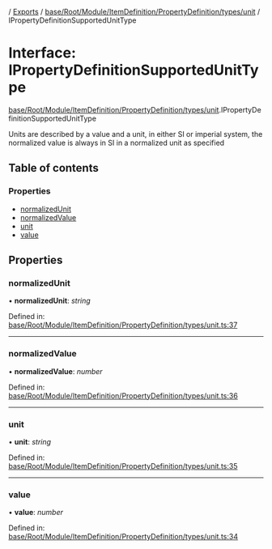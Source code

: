 [](../README.md) / [Exports](../modules.md) / [base/Root/Module/ItemDefinition/PropertyDefinition/types/unit](../modules/base_root_module_itemdefinition_propertydefinition_types_unit.md) / IPropertyDefinitionSupportedUnitType

# Interface: IPropertyDefinitionSupportedUnitType

[base/Root/Module/ItemDefinition/PropertyDefinition/types/unit](../modules/base_root_module_itemdefinition_propertydefinition_types_unit.md).IPropertyDefinitionSupportedUnitType

Units are described by a value and a unit, in either SI
or imperial system, the normalized value is always in SI
in a normalized unit as specified

## Table of contents

### Properties

- [normalizedUnit](base_root_module_itemdefinition_propertydefinition_types_unit.ipropertydefinitionsupportedunittype.md#normalizedunit)
- [normalizedValue](base_root_module_itemdefinition_propertydefinition_types_unit.ipropertydefinitionsupportedunittype.md#normalizedvalue)
- [unit](base_root_module_itemdefinition_propertydefinition_types_unit.ipropertydefinitionsupportedunittype.md#unit)
- [value](base_root_module_itemdefinition_propertydefinition_types_unit.ipropertydefinitionsupportedunittype.md#value)

## Properties

### normalizedUnit

• **normalizedUnit**: *string*

Defined in: [base/Root/Module/ItemDefinition/PropertyDefinition/types/unit.ts:37](https://github.com/onzag/itemize/blob/55e63f2c/base/Root/Module/ItemDefinition/PropertyDefinition/types/unit.ts#L37)

___

### normalizedValue

• **normalizedValue**: *number*

Defined in: [base/Root/Module/ItemDefinition/PropertyDefinition/types/unit.ts:36](https://github.com/onzag/itemize/blob/55e63f2c/base/Root/Module/ItemDefinition/PropertyDefinition/types/unit.ts#L36)

___

### unit

• **unit**: *string*

Defined in: [base/Root/Module/ItemDefinition/PropertyDefinition/types/unit.ts:35](https://github.com/onzag/itemize/blob/55e63f2c/base/Root/Module/ItemDefinition/PropertyDefinition/types/unit.ts#L35)

___

### value

• **value**: *number*

Defined in: [base/Root/Module/ItemDefinition/PropertyDefinition/types/unit.ts:34](https://github.com/onzag/itemize/blob/55e63f2c/base/Root/Module/ItemDefinition/PropertyDefinition/types/unit.ts#L34)
